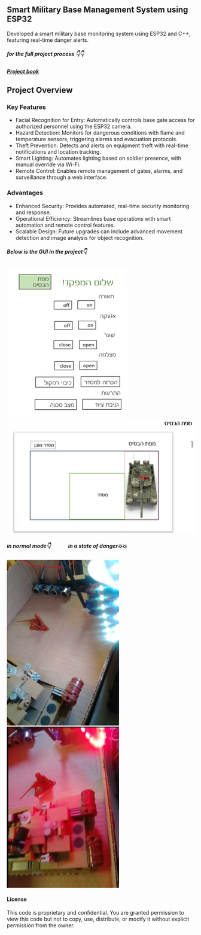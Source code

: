 ## Smart Military Base Management System using ESP32

Developed a smart military base monitoring system using ESP32 and C++, featuring real-time danger alerts.



##### for the full project process 👇👇



##### [Project book](https://drive.google.com/file/d/1s1mIrd-jn3SXPhV82BAf0Z0rtWOJd54j/view?usp=sharing)

## Project Overview
### Key Features


* Facial Recognition for Entry: Automatically controls base gate access for authorized personnel using the ESP32 camera.
* Hazard Detection: Monitors for dangerous conditions with flame and temperature sensors, triggering alarms and evacuation protocols.
* Theft Prevention: Detects and alerts on equipment   theft with real-time notifications and location tracking.
* Smart Lighting: Automates lighting based on soldier presence, with manual override via Wi-Fi.
* Remote Control: Enables remote management of gates, alarms, and surveillance through a web interface.

### Advantages
* Enhanced Security: Provides automated, real-time security monitoring and response.
* Operational Efficiency: Streamlines base operations with smart automation and remote control features.
* Scalable Design: Future upgrades can include advanced movement detection and image analysis for object recognition.
##### Below is the GUI in the project👇

![AA](AA.png)
![BB](BB.png)

##### in normal mode👇<span>&nbsp;&nbsp;&nbsp;&nbsp;&nbsp;&nbsp;&nbsp;&nbsp;&nbsp;&nbsp;&nbsp;&nbsp;&nbsp;&nbsp;</span>in a state of danger💥💥


<img src="DD.png" alt="Image " width="300"/>        <img src="CC.png" alt="Image! " width="300"/>


#### License
This code is proprietary and confidential. You are granted permission to view this code but not to copy, use, distribute, or modify it without explicit permission from the owner.
